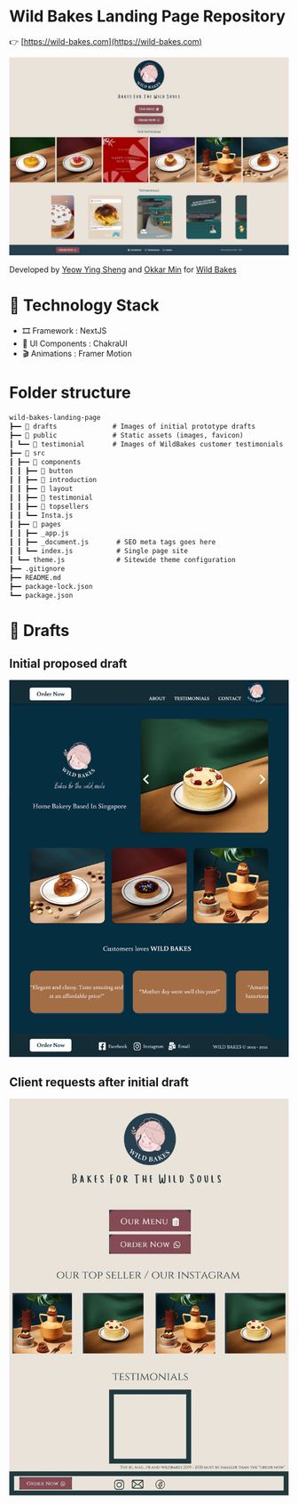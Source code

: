 # Wild Bakes Landing Page Repository

👉 [https://wild-bakes.com](https://wild-bakes.com)

![Final Product](./drafts/final.png)

Developed by [Yeow Ying Sheng](https://yeowys.com) and [Okkar Min](https://okkarm.in) for [ Wild Bakes ](https://www.instagram.com/wild.bakes)

# 🥞 Technology Stack

- 🎞 Framework : NextJS
- 💄 UI Components : ChakraUI
- 🎬 Animations : Framer Motion

# Folder structure

```
wild-bakes-landing-page
┣━━ 📂 drafts              # Images of initial prototype drafts
┣━━ 📂 public              # Static assets (images, favicon)
┃ ┗━━ 📂 testimonial       # Images of WildBakes customer testimonials
┣━━ 📂 src
┃ ┣━━ 📂 components
┃ ┃ ┣━━ 📂 button
┃ ┃ ┣━━ 📂 introduction
┃ ┃ ┣━━ 📂 layout
┃ ┃ ┣━━ 📂 testimonial
┃ ┃ ┣━━ 📂 topsellers
┃ ┃ ┗━━ Insta.js
┃ ┣━━ 📂 pages
┃ ┃ ┣━━ _app.js
┃ ┃ ┣━━ _document.js       # SEO meta tags goes here
┃ ┃ ┗━━ index.js           # Single page site
┃ ┗━━ theme.js             # Sitewide theme configuration
┣━━ .gitignore
┣━━ README.md
┣━━ package-lock.json
┗━━ package.json
```

# 📑 Drafts

## Initial proposed draft

![Initital draft](./drafts/initial_draft.png)

## Client requests after initial draft

![Client request](./drafts/client_request.png)
